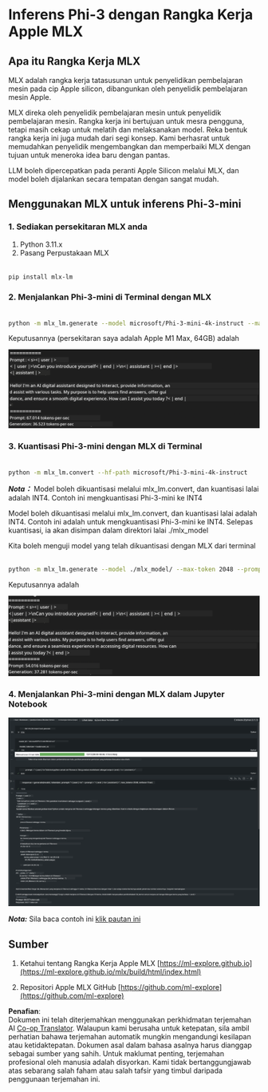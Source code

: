 <!--
CO_OP_TRANSLATOR_METADATA:
{
  "original_hash": "dcb656f3d206fc4968e236deec5d4384",
  "translation_date": "2025-07-17T10:08:19+00:00",
  "source_file": "md/03.FineTuning/03.Inference/MLX_Inference.md",
  "language_code": "ms"
}
-->
# **Inferens Phi-3 dengan Rangka Kerja Apple MLX**

## **Apa itu Rangka Kerja MLX**

MLX adalah rangka kerja tatasusunan untuk penyelidikan pembelajaran mesin pada cip Apple silicon, dibangunkan oleh penyelidik pembelajaran mesin Apple.

MLX direka oleh penyelidik pembelajaran mesin untuk penyelidik pembelajaran mesin. Rangka kerja ini bertujuan untuk mesra pengguna, tetapi masih cekap untuk melatih dan melaksanakan model. Reka bentuk rangka kerja ini juga mudah dari segi konsep. Kami berhasrat untuk memudahkan penyelidik mengembangkan dan memperbaiki MLX dengan tujuan untuk meneroka idea baru dengan pantas.

LLM boleh dipercepatkan pada peranti Apple Silicon melalui MLX, dan model boleh dijalankan secara tempatan dengan sangat mudah.

## **Menggunakan MLX untuk inferens Phi-3-mini**

### **1. Sediakan persekitaran MLX anda**

1. Python 3.11.x  
2. Pasang Perpustakaan MLX


```bash

pip install mlx-lm

```

### **2. Menjalankan Phi-3-mini di Terminal dengan MLX**


```bash

python -m mlx_lm.generate --model microsoft/Phi-3-mini-4k-instruct --max-token 2048 --prompt  "<|user|>\nCan you introduce yourself<|end|>\n<|assistant|>"

```

Keputusannya (persekitaran saya adalah Apple M1 Max, 64GB) adalah

![Terminal](../../../../../translated_images/01.5cf57df8f7407cf9281c0237f4e69c3728b8817253aad0835d14108b07c83c88.ms.png)

### **3. Kuantisasi Phi-3-mini dengan MLX di Terminal**


```bash

python -m mlx_lm.convert --hf-path microsoft/Phi-3-mini-4k-instruct

```

***Nota：*** Model boleh dikuantisasi melalui mlx_lm.convert, dan kuantisasi lalai adalah INT4. Contoh ini mengkuantisasi Phi-3-mini ke INT4

Model boleh dikuantisasi melalui mlx_lm.convert, dan kuantisasi lalai adalah INT4. Contoh ini adalah untuk mengkuantisasi Phi-3-mini ke INT4. Selepas kuantisasi, ia akan disimpan dalam direktori lalai ./mlx_model

Kita boleh menguji model yang telah dikuantisasi dengan MLX dari terminal


```bash

python -m mlx_lm.generate --model ./mlx_model/ --max-token 2048 --prompt  "<|user|>\nCan you introduce yourself<|end|>\n<|assistant|>"

```

Keputusannya adalah

![INT4](../../../../../translated_images/02.7b188681a8eadbc111aba8d8006e4b3671788947a99a46329261e169dd2ec29f.ms.png)


### **4. Menjalankan Phi-3-mini dengan MLX dalam Jupyter Notebook**


![Notebook](../../../../../translated_images/03.b9705a3a5aaa89f9eb0ca04c1a4565dfe4a5e8cc68604227d2eab149fef1d3c7.ms.png)

***Nota:*** Sila baca contoh ini [klik pautan ini](../../../../../code/03.Inference/MLX/MLX_DEMO.ipynb)


## **Sumber**

1. Ketahui tentang Rangka Kerja Apple MLX [https://ml-explore.github.io](https://ml-explore.github.io/mlx/build/html/index.html)

2. Repositori Apple MLX GitHub [https://github.com/ml-explore](https://github.com/ml-explore)

**Penafian**:  
Dokumen ini telah diterjemahkan menggunakan perkhidmatan terjemahan AI [Co-op Translator](https://github.com/Azure/co-op-translator). Walaupun kami berusaha untuk ketepatan, sila ambil perhatian bahawa terjemahan automatik mungkin mengandungi kesilapan atau ketidaktepatan. Dokumen asal dalam bahasa asalnya harus dianggap sebagai sumber yang sahih. Untuk maklumat penting, terjemahan profesional oleh manusia adalah disyorkan. Kami tidak bertanggungjawab atas sebarang salah faham atau salah tafsir yang timbul daripada penggunaan terjemahan ini.